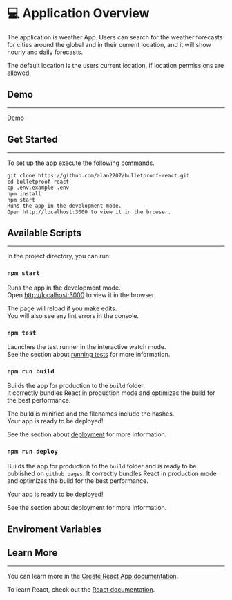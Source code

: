 # 💻 Application Overview

The application is weather App. Users can search for the weather forecasts for cities around the global and in their current location, and it will show hourly and daily forecasts.

The default location is the users current location, if location permissions are allowed.

## Demo

---

[Demo]()

## Get Started

---

To set up the app execute the following commands.

```
git clone https://github.com/alan2207/bulletproof-react.git
cd bulletproof-react
cp .env.example .env
npm install
npm start
Runs the app in the development mode.
Open http://localhost:3000 to view it in the browser.

```

## Available Scripts

---

In the project directory, you can run:

### `npm start`

Runs the app in the development mode.\
Open [http://localhost:3000](http://localhost:3000) to view it in the browser.

The page will reload if you make edits.\
You will also see any lint errors in the console.

### `npm test`

Launches the test runner in the interactive watch mode.\
See the section about [running tests](https://facebook.github.io/create-react-app/docs/running-tests) for more information.

### `npm run build`

Builds the app for production to the `build` folder.\
It correctly bundles React in production mode and optimizes the build for the best performance.

The build is minified and the filenames include the hashes.\
Your app is ready to be deployed!

See the section about [deployment](https://facebook.github.io/create-react-app/docs/deployment) for more information.

### `npm run deploy`

Builds the app for production to the `build` folder and is ready to be published on `github pages`. It correctly bundles React in production mode and optimizes the build for the best performance.

Your app is ready to be deployed!

See the section about deployment for more information.

## Enviroment Variables

## Learn More

---

You can learn more in the [Create React App documentation](https://facebook.github.io/create-react-app/docs/getting-started).

To learn React, check out the [React documentation](https://reactjs.org/).
